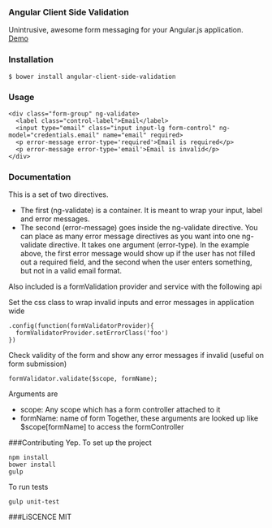 ### Angular Client Side Validation

Unintrusive, awesome form messaging for your Angular.js application.
[Demo](http://plnkr.co/edit/qeRAiDuyKpaM7l6RjxmV?p=preview) 

### Installation
```
$ bower install angular-client-side-validation
```

### Usage
```
<div class="form-group" ng-validate>
  <label class="control-label">Email</label>
  <input type="email" class="input input-lg form-control" ng-model="credentials.email" name="email" required>
  <p error-message error-type='required'>Email is required</p>
  <p error-message error-type='email'>Email is invalid</p>
</div>
```

### Documentation 

This is a set of two directives.  

* The first (ng-validate) is a container.  It is meant to wrap your input, label and error messages.            
* The second (error-message) goes inside the ng-validate directive.  You can place as many error message directives as you want into one ng-validate directive.  It takes one argument (error-type).  In the example above, the first error message would show up if the user has not filled out a required field, and the second when the user enters something, but not in a valid email format.   

Also included is a formValidation provider and service with the following api

Set the css class to wrap invalid inputs and error messages in application wide
```
.config(function(formValidatorProvider){
  formValidatorProvider.setErrorClass('foo')
})
```

Check validity of the form and show any error messages if invalid (useful on form submission)
```
formValidator.validate($scope, formName);
```
Arguments are
* scope: Any scope which has a form controller attached to it
* formName: name of form
Together, these arguments are looked up like $scope[formName] to access the formController

###Contributing
Yep.
To set up the project
```
npm install
bower install
gulp
```

To run tests
```
gulp unit-test
```

###LiSCENCE
MIT